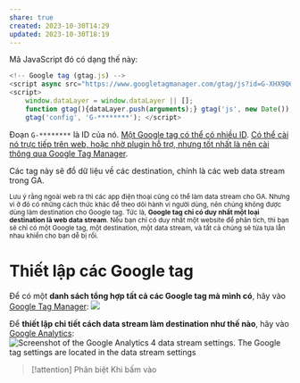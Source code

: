 ```yaml
---
share: true
created: 2023-10-30T14:29
updated: 2023-10-30T18:19
---
```

Mã JavaScript đó có dạng thế này:
```js
<!-- Google tag (gtag.js) --> 
<script async src="https://www.googletagmanager.com/gtag/js?id=G-XHX9Q6ZB3Q"></script>
<script> 
	window.dataLayer = window.dataLayer || [];
	function gtag(){dataLayer.push(arguments);} gtag('js', new Date()); 
	gtag('config', 'G-********'); </script>
```
Đoạn `G-********` là ID của nó. [Một Google tag có thể có nhiều ID](./M%E1%BB%99t%20Google%20tag%20c%C3%B3%20th%E1%BB%83%20c%C3%B3%20nhi%E1%BB%81u%20ID.md). [Có thể cài nó trực tiếp trên web, hoặc nhờ plugin hỗ trợ, nhưng tốt nhất là nên cài thông qua Google Tag Manager](./N%C3%AAn%20c%C3%A0i%20Google%20tag%20trong%20Google%20Tag%20Manager%20thay%20v%C3%AC%20c%C3%A0i%20tr%E1%BB%B1c%20ti%E1%BA%BFp%20tr%C3%AAn%20web%20ho%E1%BA%B7c%20qua%20plugin.md).

Các tag này sẽ đổ dữ liệu về các destination, chính là các web data stream trong GA. 

<sub>Lưu ý rằng ngoài web ra thì các app điện thoại cũng có thể làm data stream cho GA. Nhưng vì ở đó có những cách thức khác để theo dõi hành vi người dùng, nên chúng không được dùng làm destination cho Google tag. Tức là, **Google tag chỉ có duy nhất một loại destination là web data stream**. Nếu bạn chỉ có duy nhất một website để phân tích, thì bạn sẽ chỉ có một Google tag, một destination, một data stream, và tất cả chúng sẽ từa tựa lẫn nhau khiến cho bạn dễ bị rối.</sub>

# Thiết lập các Google tag
Để có một **danh sách tổng hợp tất cả các Google tag mà mình có**, hãy vào [Google Tag Manager](https://tagmanager.google.com/#/home): ![](https://storage.googleapis.com/support-kms-prod/Q5lAquhBvBoVYFmUpBjRYdCc0a45iJVloZPJ) 

Để **thiết lập chi tiết cách data stream làm destination như thế nào**, hãy vào [Google Analytics](https://analytics.google.com/analytics): ![Screenshot of the Google Analytics 4 data stream settings. The Google tag settings are located in the data stream settings](https://storage.googleapis.com/support-kms-prod/jRorNBqYurSg9prt08pizpolkGC6elmHj7qp)

> [!attention] Phân biệt
> Khi bấm vào 
